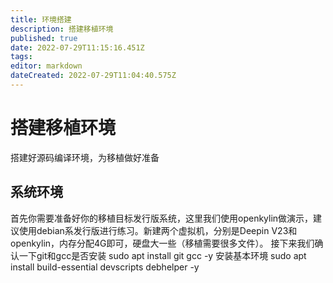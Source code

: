 ```yaml
---
title: 环境搭建
description: 搭建移植环境
published: true
date: 2022-07-29T11:15:16.451Z
tags: 
editor: markdown
dateCreated: 2022-07-29T11:04:40.575Z
---
```


# 搭建移植环境
搭建好源码编译环境，为移植做好准备
## 系统环境
首先你需要准备好你的移植目标发行版系统，这里我们使用openkylin做演示，建议使用debian系发行版进行练习。新建两个虚拟机，分别是Deepin V23和openkylin，内存分配4G即可，硬盘大一些（移植需要很多文件）。
接下来我们确认一下git和gcc是否安装
    	sudo apt install git gcc -y
安装基本环境
    	sudo apt install build-essential devscripts debhelper -y
    	